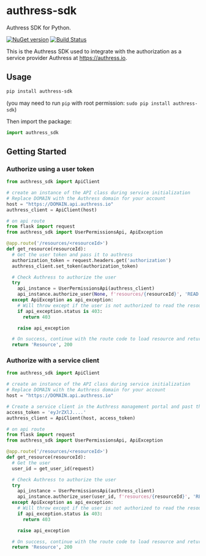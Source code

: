# authress-sdk
Authress SDK for Python.

[![NuGet version](https://badge.fury.io/py/authress-sdk.svg)](https://badge.fury.io/py/authress-sdk) [![Build Status](https://travis-ci.com/Authress/authress-sdk.py.svg?branch=release%2F1.0)](https://travis-ci.com/authress/authress-sdk.py)

This is the Authress SDK used to integrate with the authorization as a service provider Authress at https://authress.io.

## Usage

```sh
pip install authress-sdk
```
(you may need to run `pip` with root permission: `sudo pip install authress-sdk`)

Then import the package:
```python
import authress_sdk
```

## Getting Started

### Authorize using a user token
```python
from authress_sdk import ApiClient

# create an instance of the API class during service initialization
# Replace DOMAIN with the Authress domain for your account
host = "https://DOMAIN.api.authress.io"
authress_client = ApiClient(host)

# on api route
from flask import request
from authress_sdk import UserPermissionsApi, ApiException

@app.route('/resources/<resourceId>')
def get_resource(resourceId):
  # Get the user token and pass it to authress
  authorization_token = request.headers.get('authorization')
  authress_client.set_token(authorization_token)

  # Check Authress to authorize the user
  try
    api_instance = UserPermissionsApi(authress_client)
    api_instance.authorize_user(None, f'resources/{resourceId}', 'READ')
  except ApiException as api_exception:
    # Will throw except if the user is not authorized to read the resource
    if api_exception.status is 403:
      return 403

    raise api_exception

  # On success, continue with the route code to load resource and return it
  return 'Resource', 200
```

### Authorize with a service client
```python
from authress_sdk import ApiClient

# create an instance of the API class during service initialization
# Replace DOMAIN with the Authress domain for your account
host = "https://DOMAIN.api.authress.io"

# Create a service client in the Authress management portal and past the access token here
access_token = 'eyJrZXlJ....'
authress_client = ApiClient(host, access_token)

# on api route
from flask import request
from authress_sdk import UserPermissionsApi, ApiException

@app.route('/resources/<resourceId>')
def get_resource(resourceId):
  # Get the user
  user_id = get_user_id(request)

  # Check Authress to authorize the user
  try
    api_instance = UserPermissionsApi(authress_client)
    api_instance.authorize_user(user_id, f'resources/{resourceId}', 'READ')
  except ApiException as api_exception:
    # Will throw except if the user is not authorized to read the resource
    if api_exception.status is 403:
      return 403

    raise api_exception

  # On success, continue with the route code to load resource and return it
  return 'Resource', 200
```